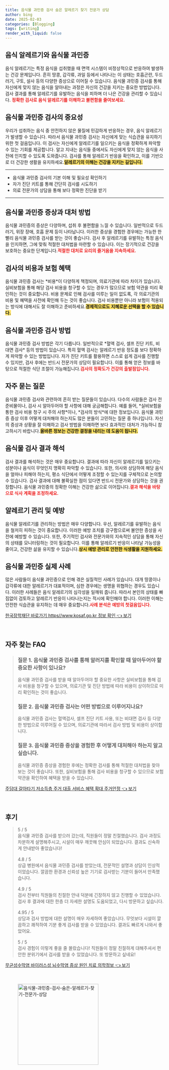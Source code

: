 ```yaml
---
title: 음식물 과민증 검사 숨은 알레르기 찾기 전문가 상담
author: bing
date: 2025-02-03
categories: [Blogging]
tags: [writing]
render_with_liquid: false
---
```



<h2 id='음식_알레르기_의_정의'>음식 알레르기와 음식물 과민증</h2>

<p>음식 알레르기는 특정 음식을 섭취했을 때 면역 시스템이 비정상적으로 반응하여 발생하는 건강 문제입니다. 흔히 땅콩, 갑각류, 과일 등에서 나타나는 이 상태는 호흡곤란, 두드러기, 구토, 설사 등의 다양한 증상으로 이어질 수 있습니다. 음식물 과민증 검사를 통해 자신에게 맞지 않는 음식을 알아내는 과정은 자신의 건강을 지키는 중요한 방법입니다. 검사 결과를 통해 알레르기를 유발하는 음식을 피하며 더 나은 건강을 관리할 수 있습니다. <b><span style="color: #ee2323;">정확한 검사로 음식 알레르기를 이해하고 불편함을 줄여보세요.</span></b></p>

<h2 id='음식물_과민증_검사의_중요성'>음식물 과민증 검사의 중요성</h2>

<p>우리가 섭취하는 음식 중 안전하지 않은 물질에 민감하게 반응하는 경우, 음식 알레르기가 발생할 수 있습니다. 따라서 음식물 과민증 검사는 자신에게 맞는 식습관을 유지하기 위한 첫 걸음입니다. 이 검사는 자신에게 알레르기를 일으키는 음식을 정확하게 파악할 수 있는 기회를 제공합니다. 알고 지내는 음식들 중에서도 자신에게 맞지 않는 음식을 사전에 인지할 수 있도록 도와줍니다. 검사를 통해 알레르기 반응을 확인하고, 이를 기반으로 더 건강한 생활을 유지하세요.<b><span style="background-color: #ffe066;">알레르기의 이해는 건강을 지키는 길입니다.</span></b></p>

<hr />

<ul>
    <li>음식물 과민증 검사의 기본 이해 및 필요성 확인하기</li>
    <li>자가 진단 키트를 통해 간단히 검사를 시도하기</li>
    <li>의료 전문가의 상담을 통해 보다 정확한 진단을 받기</li>
</ul>

<hr />

<h2 id='음식물_과민증_증상과_대처'>음식물 과민증 증상과 대처 방법</h2>

<p>음식물 과민증의 증상은 다양하며, 섭취 후 불편함을 느낄 수 있습니다. 일반적으로 두드러기, 위장 장애, 호흡 문제 등이 나타납니다. 이러한 증상을 경험한 경우에는 가능한 한 빨리 음식물 과민증 검사를 받는 것이 좋습니다. 검사 후 알레르기를 유발하는 특정 음식을 인지하면, 그에 맞춰 적절한 대처법을 마련할 수 있습니다. 이는 장기적으로 건강을 보호하는 중요한 단계입니다.<b><span style="color: #ee2323;">적절한 대처로 요리의 즐거움을 지속하세요.</span></b></p>

<h2 id='검사의_비용_및_보험_혜택'>검사의 비용과 보험 혜택</h2>

<p>음식물 과민증 검사는 *비용*이 다양하게 책정되며, 의료기관에 따라 차이가 있습니다. 실비보험을 통해 해당 검사 비용을 청구할 수 있는 경우가 많으므로 보험 약관을 미리 확인하는 것이 중요합니다. 비용 문제로 인해 검사를 미루는 일이 없도록, 각 의료기관의 비용 및 혜택을 사전에 확인해 두는 것이 좋습니다. 검사 비용뿐만 아니라 보험이 적용되는 방식에 대해서도 잘 이해하고 준비하세요.<b><span style="background-color: #ffe066;">경제적으로도 지혜로운 선택을 할 수 있습니다.</span></b></p>

<h2 id='음식물_과민증_검사_방법'>음식물 과민증 검사 방법</h2>

<p>음식물 과민증 검사 방법은 각기 다릅니다. 일반적으로 *혈액 검사, 셀프 진단 키트, 비대면 검사* 등의 방법이 있습니다. 특히 혈액 검사는 알레르기 반응 정도를 보다 정확하게 파악할 수 있는 방법입니다. 자가 진단 키트를 활용하면 스스로 쉽게 검사를 진행할 수 있지만, 검사 후에는 반드시 전문가의 상담이 필요합니다. 이를 통해 얻은 정보를 바탕으로 적절한 식단 조절이 가능해집니다.<b><span style="color: #ee2323;">검사의 정확도가 건강의 출발점입니다.</span></b></p>

<h2 id='자주_묻는_질문'>자주 묻는 질문</h2>

<p>음식물 과민증 검사와 관련하여 흔히 받는 질문들이 있습니다. 다수의 사람들은 검사 전 준비물이나, 검사 시 알아두어야 할 사항에 대해 궁금해합니다. 예를 들어, *실비보험을 통한 검사 비용 청구 시 주의 사항*이나, *검사의 방식*에 대한 정보입니다. 음식물 과민증 증상 이후 어떻게 대처해야 하는지도 많은 분들이 고민하는 질문 중 하나입니다. 자신의 증상과 상황을 잘 이해하고 검사 방법을 이해하면 보다 효과적인 대처가 가능하니 참고하시기 바랍니다.<b><span style="background-color: #ffe066;">올바른 정보는 건강한 결정을 내리는 데 도움이 됩니다.</span></b></p>

<h2 id='음식물_검사_결과_해석'>음식물 검사 결과 해석</h2>

<p>검사 결과를 해석하는 것은 매우 중요합니다. 결과에 따라 자신이 알레르기를 일으키는 성분이나 음식이 무엇인지 명확히 파악할 수 있습니다. 또한, 의사와 상담하여 해당 음식을 얼마나 피해야 하는지, 평소 식단에서 어떻게 조정할 수 있는지를 구체적으로 논의할 수 있습니다. 검사 결과에 대해 불확실한 점이 있다면 반드시 전문가와 상담하는 것을 권장합니다. 음식물 과민증의 정확한 이해는 건강한 삶으로 이어집니다.<b><span style="color: #ee2323;">결과 해석을 바탕으로 식사 계획을 조정하세요.</span></b></p>

<h2 id='알레르기_관리_및_예방'>알레르기 관리 및 예방</h2>

<p>음식물 알레르기를 관리하는 방법은 매우 다양합니다. 우선, 알레르기를 유발하는 음식을 철저히 피하는 것이 중요합니다. 이러한 예방 조치를 강구함으로써 불안한 증상을 사전에 예방할 수 있습니다. 또한, 주기적인 검사와 전문가와의 지속적인 상담을 통해 자신의 상태를 모니터링하는 것이 필요합니다. 이를 통해 알레르기 반응이 나타날 가능성을 줄이고, 건강한 삶을 유지할 수 있습니다.<b><span style="background-color: #ffe066;">상시 예방 관리로 안전한 식생활을 지원하세요.</span></b></p>

<h2 id='음식물_과민증_실제_사례'>음식물 과민증 실제 사례</h2>

<p>많은 사람들이 음식물 과민증으로 인해 겪은 실질적인 사례가 있습니다. 대개 땅콩이나 갑각류에 대한 알레르기가 대표적이며, 심한 경우에는 생명을 위협하는 경우도 있습니다. 이러한 사례들은 음식 알레르기의 심각성을 일깨워 줍니다. 따라서 본인의 상태를 빠짐없이 검토하고 알레르기 반응이 나타나는지는 적시에 확인해야 합니다. 이러한 이해는 안전한 식습관을 유지하는 데 매우 중요합니다.<b><span style="color: #ee2323;">사례 분석은 예방의 첫걸음입니다.</span></b></p>


<p><a class="click-button" title="한국장학재단 바로가기 https//www.kosaf.go.kr 정보 확인" href="https://aptwhite.github.io/posts/%ED%95%9C%EA%B5%AD%EC%9E%A5%ED%95%99%EC%9E%AC%EB%8B%A8-%EB%B0%94%EB%A1%9C%EA%B0%80%EA%B8%B0-httpswww.kosaf.go.kr-%EC%A0%95%EB%B3%B4-%ED%99%95%EC%9D%B8/" rel="dofollow">한국장학재단 바로가기 https//www.kosaf.go.kr 정보 확인 👈 보기</a></p><br>
<h2 id='자주_찾는_FAQ'>자주 찾는 FAQ</h2>
<div itemscope="" itemtype="https://schema.org/FAQPage"> 
<blockquote> 
<div itemscope="" itemprop="mainEntity" itemtype="https://schema.org/Question"> 
<h3 itemprop="name">질문 1. 음식물 과민증 검사를 통해 알러지를 확인할 때 알아두어야 할 중요한 사항이 있나요?</h3> 
<div itemscope="" itemprop="acceptedAnswer" itemtype="https://schema.org/Answer"> 
<span itemprop="text"> 
<p>음식물 과민증 검사를 받을 때 알아두어야 할 중요한 사항은 실비보험을 통해 검사 비용을 청구할 수 있으며, 의료기관 및 진단 방법에 따라 비용이 상이하므로 미리 확인하는 것이 좋습니다.</p> 
</span> 
</div> 
</div> 
<div itemscope="" itemprop="mainEntity" itemtype="https://schema.org/Question"> 
<h3 itemprop="name">질문 2. 음식물 과민증 검사는 어떤 방법으로 이루어지나요?</h3> 
<div itemscope="" itemprop="acceptedAnswer" itemtype="https://schema.org/Answer"> 
<span itemprop="text"> 
<p>음식물 과민증 검사는 혈액검사, 셀프 진단 키트 사용, 또는 비대면 검사 등 다양한 방법으로 이루어질 수 있으며, 의료기관에 따라서 검사 방법 및 비용이 상이합니다.</p> 
</span> 
</div> 
</div> 
<div itemscope="" itemprop="mainEntity" itemtype="https://schema.org/Question"> 
<h3 itemprop="name">질문 3. 음식물 과민증 증상을 경험한 후 어떻게 대처해아 하는지 알고 싶습니다.</h3> 
<div itemscope="" itemprop="acceptedAnswer" itemtype="https://schema.org/Answer"> 
<span itemprop="text"> 
<p>음식물 과민증 증상을 경험한 후에는 정확한 검사를 통해 적절한 대처법을 찾아보는 것이 좋습니다. 또한, 실비보험을 통해 검사 비용을 청구할 수 있으므로 보험 약관을 확인하여 혜택을 받을 수 있습니다.</p> 
</span> 
</div> 
</div> 
</blockquote> 
</div>
<p><a class="click-button" title="주담대 갈아타기 저소득층 주거 대출 서비스 혜택 확대 주거안정" href="https://aptwhite.github.io/posts/%EC%A3%BC%EB%8B%B4%EB%8C%80-%EA%B0%88%EC%95%84%ED%83%80%EA%B8%B0-%EC%A0%80%EC%86%8C%EB%93%9D%EC%B8%B5-%EC%A3%BC%EA%B1%B0-%EB%8C%80%EC%B6%9C-%EC%84%9C%EB%B9%84%EC%8A%A4-%ED%98%9C%ED%83%9D-%ED%99%95%EB%8C%80-%EC%A3%BC%EA%B1%B0%EC%95%88%EC%A0%95/" rel="dofollow">주담대 갈아타기 저소득층 주거 대출 서비스 혜택 확대 주거안정 👈 보기</a></p><br>
<h2 id='후기'>후기</h2>
<div itemscope itemtype="https://schema.org/Product">
  <blockquote>
  <div itemprop="review" itemscope itemtype="https://schema.org/Review">
      <div itemprop="reviewRating" itemscope itemtype="https://schema.org/Rating"> <span itemprop="ratingValue">5</span> / <span itemprop="bestRating">5</span> </div>
      <span itemprop="reviewBody">음식물 과민증 검사를 받으러 갔는데, 직원들이 정말 친절했습니다. 검사 과정도 차분하게 설명해주시고, 시설이 매우 깨끗해 안심이 되었습니다. 결과도 신속하게 안내받아 좋았습니다!</span>
  </div>
  <br>
  <div itemprop="review" itemscope itemtype="https://schema.org/Review">
      <div itemprop="reviewRating" itemscope itemtype="https://schema.org/Rating"> <span itemprop="ratingValue">4.8</span> / <span itemprop="bestRating">5</span> </div>
      <span itemprop="reviewBody">상급 병원에서 음식물 과민증 검사를 받았는데, 전문적인 설명과 상담이 인상적이었습니다. 깔끔한 환경과 신뢰성 높은 기기로 검사받는 기분이 들어서 만족했습니다.</span>
  </div>
  <br>
  <div itemprop="review" itemscope itemtype="https://schema.org/Review">
      <div itemprop="reviewRating" itemscope itemtype="https://schema.org/Rating"> <span itemprop="ratingValue">4.9</span> / <span itemprop="bestRating">5</span> </div>
      <span itemprop="reviewBody">검사 전부터 직원들의 친절한 안내 덕분에 긴장하지 않고 진행할 수 있었습니다. 검사 후 결과에 대한 한층 더 자세한 설명도 도움되었고, 다시 방문하고 싶습니다.</span>
  </div>
  <br>
  <div itemprop="review" itemscope itemtype="https://schema.org/Review">
      <div itemprop="reviewRating" itemscope itemtype="https://schema.org/Rating"> <span itemprop="ratingValue">4.95</span> / <span itemprop="bestRating">5</span> </div>
      <span itemprop="reviewBody">상담과 검사 방법에 대한 설명이 매우 자세하여 좋았습니다. 무엇보다 시설이 깔끔하고 쾌적하여 기분 좋게 검사를 받을 수 있었습니다. 결과도 빠르게 나와서 좋았어요.</span>
  </div>
  <br>
  <div itemprop="review" itemscope itemtype="https://schema.org/Review">
      <div itemprop="reviewRating" itemscope itemtype="https://schema.org/Rating"> <span itemprop="ratingValue">5</span> / <span itemprop="bestRating">5</span> </div>
      <span itemprop="reviewBody">검사 경험이 이렇게 좋을 줄 몰랐습니다! 직원들이 정말 친절하게 대해주셔서 편안한 분위기에서 검사를 받을 수 있었습니다. 또 방문하고 싶네요!</span>
  </div>
  </blockquote>
</div>
<p><a class="click-button" title="무균성수막염 바이러스성 뇌수막염 증상 원인 치료 의학정보" href="https://aptwhite.github.io/posts/%EB%AC%B4%EA%B7%A0%EC%84%B1%EC%88%98%EB%A7%89%EC%97%BC-%EB%B0%94%EC%9D%B4%EB%9F%AC%EC%8A%A4%EC%84%B1-%EB%87%8C%EC%88%98%EB%A7%89%EC%97%BC-%EC%A6%9D%EC%83%81-%EC%9B%90%EC%9D%B8-%EC%B9%98%EB%A3%8C-%EC%9D%98%ED%95%99%EC%A0%95%EB%B3%B4/" rel="dofollow">무균성수막염 바이러스성 뇌수막염 증상 원인 치료 의학정보 👈 보기</a></p><br>
<figure class="image"><img src="https://aptwhite.github.io/assets/img/thumbnail/음식물-과민증-검사-숨은-알레르기-찾기-전문가-상담.webp" alt="음식물-과민증-검사-숨은-알레르기-찾기-전문가-상담" width="256" height="256"></figure>